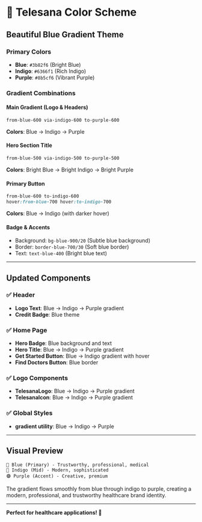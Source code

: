 # 🎨 Telesana Color Scheme

## Beautiful Blue Gradient Theme

### Primary Colors
- **Blue**: `#3b82f6` (Bright Blue)
- **Indigo**: `#6366f1` (Rich Indigo)  
- **Purple**: `#8b5cf6` (Vibrant Purple)

### Gradient Combinations

#### Main Gradient (Logo & Headers)
```css
from-blue-600 via-indigo-600 to-purple-600
```
**Colors**: Blue → Indigo → Purple

#### Hero Section Title
```css
from-blue-500 via-indigo-500 to-purple-500
```
**Colors**: Bright Blue → Bright Indigo → Bright Purple

#### Primary Button
```css
from-blue-600 to-indigo-600
hover:from-blue-700 hover:to-indigo-700
```
**Colors**: Blue → Indigo (with darker hover)

#### Badge & Accents
- Background: `bg-blue-900/20` (Subtle blue background)
- Border: `border-blue-700/30` (Soft blue border)
- Text: `text-blue-400` (Bright blue text)

---

## Updated Components

### ✅ Header
- **Logo Text**: Blue → Indigo → Purple gradient
- **Credit Badge**: Blue theme

### ✅ Home Page
- **Hero Badge**: Blue background and text
- **Hero Title**: Blue → Indigo → Purple gradient
- **Get Started Button**: Blue → Indigo gradient with hover
- **Find Doctors Button**: Blue border

### ✅ Logo Components
- **TelesanaLogo**: Blue → Indigo → Purple gradient
- **TelesanaIcon**: Blue → Indigo → Purple gradient

### ✅ Global Styles
- **gradient utility**: Blue → Indigo → Purple

---

## Visual Preview

```
🔵 Blue (Primary) - Trustworthy, professional, medical
💜 Indigo (Mid) - Modern, sophisticated
🟣 Purple (Accent) - Creative, premium
```

The gradient flows smoothly from blue through indigo to purple, creating a modern, professional, and trustworthy healthcare brand identity.

---

**Perfect for healthcare applications! 💙**
